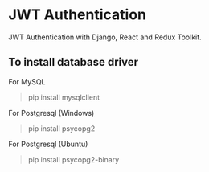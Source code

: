# JWT Authentication

JWT Authentication with Django, React and Redux Toolkit.

## To install database driver

For MySQL
> pip install mysqlclient

For Postgresql (Windows)
> pip install psycopg2

For Postgresql (Ubuntu)
> pip install psycopg2-binary
